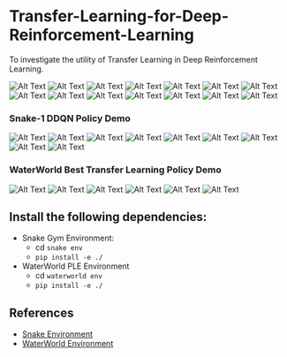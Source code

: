 # Transfer-Learning-for-Deep-Reinforcement-Learning
To investigate the utility of Transfer Learning in Deep Reinforcement Learning.

![Alt Text](/ppt/Slide01.png)
![Alt Text](/ppt/Slide02.png)
![Alt Text](/ppt/Slide03.png)
![Alt Text](/ppt/Slide04.png)
![Alt Text](/ppt/Slide05.png)
![Alt Text](/ppt/Slide06.png)
![Alt Text](/ppt/Slide07.png)
![Alt Text](/ppt/Slide08.png)
![Alt Text](/ppt/Slide09.png)
![Alt Text](/ppt/Slide10.png)
![Alt Text](/ppt/Slide11.png)
![Alt Text](/ppt/Slide12.png)
![Alt Text](/ppt/Slide13.png)
![Alt Text](/ppt/Slide14.png)
### Snake-1 DDQN Policy Demo
![Alt Text](/ppt/Slide15.gif)
![Alt Text](/ppt/Slide16.png)
![Alt Text](/ppt/Slide17.png)
![Alt Text](/ppt/Slide18.png)
![Alt Text](/ppt/Slide19.png)
![Alt Text](/ppt/Slide20.png)
![Alt Text](/ppt/Slide21.png)
![Alt Text](/ppt/Slide22.png)
![Alt Text](/ppt/Slide23.png)
### WaterWorld Best Transfer Learning Policy Demo
![Alt Text](/ppt/Slide24.gif)
![Alt Text](/ppt/Slide25.png)
![Alt Text](/ppt/Slide26.png)
![Alt Text](/ppt/Slide27.png)
![Alt Text](/ppt/Slide28.png)
![Alt Text](/ppt/Slide29.png)
## Install the following dependencies:
* Snake Gym Environment: 
  - cd `snake env` 
  - `pip install -e ./` 
* WaterWorld PLE Environment
  - cd `waterworld env` 
  - `pip install -e ./` 
  
## References
* [Snake Environment](https://github.com/grantsrb/Gym-Snake)
* [WaterWorld Environment](https://github.com/ntasfi/PyGame-Learning-Environment)